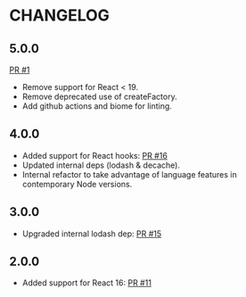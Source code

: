 # CHANGELOG

## 5.0.0

[PR #1](https://github.com/ghmeier/react-render/pull/1)
- Remove support for React < 19.
- Remove deprecated use of createFactory.
- Add github actions and biome for linting.

## 4.0.0

- Added support for React hooks: [PR #16](https://github.com/markfinger/react-render/pull/16)
- Updated internal deps (lodash & decache).
- Internal refactor to take advantage of language features in contemporary Node versions.

## 3.0.0

- Upgraded internal lodash dep: [PR #15](https://github.com/markfinger/react-render/pull/15)

## 2.0.0

- Added support for React 16: [PR #11](https://github.com/markfinger/react-render/pull/11)
